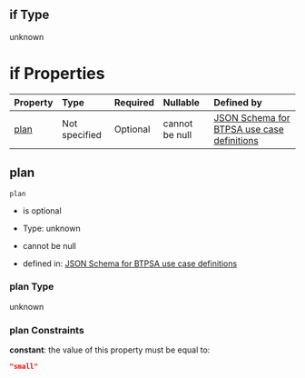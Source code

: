 ## if Type

unknown

# if Properties

| Property      | Type          | Required | Nullable       | Defined by                                                                                                                                                                                                                                  |
| :------------ | :------------ | :------- | :------------- | :------------------------------------------------------------------------------------------------------------------------------------------------------------------------------------------------------------------------------------------ |
| [plan](#plan) | Not specified | Optional | cannot be null | [JSON Schema for BTPSA use case definitions](btpsa-usecase-properties-services-items-allof-1-then-allof-85-then-allof-2-if-properties-plan.md "undefined#/properties/services/items/allOf/1/then/allOf/85/then/allOf/2/if/properties/plan") |

## plan



`plan`

*   is optional

*   Type: unknown

*   cannot be null

*   defined in: [JSON Schema for BTPSA use case definitions](btpsa-usecase-properties-services-items-allof-1-then-allof-85-then-allof-2-if-properties-plan.md "undefined#/properties/services/items/allOf/1/then/allOf/85/then/allOf/2/if/properties/plan")

### plan Type

unknown

### plan Constraints

**constant**: the value of this property must be equal to:

```json
"small"
```
